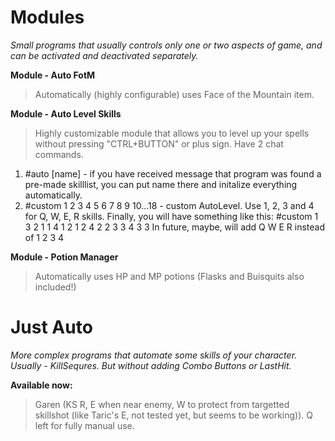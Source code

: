 # Modules
*Small programs that usually controls only one or two aspects of game, and can be activated and deactivated separately.*

**Module - Auto FotM**
> Automatically (highly configurable) uses Face of the Mountain item.

**Module - Auto Level Skills**
> Highly customizable module that allows you to level up your spells without pressing "CTRL+BUTTON" or plus sign.
Have 2 chat commands.
1) #auto [name] - if you have received message that program was found a pre-made skilllist, you can put name there and initalize everything automatically.
2) #custom 1 2 3 4 5 6 7 8 9 10...18 - custom AutoLevel. Use 1, 2, 3 and 4 for Q, W, E, R skills. Finally, you will have something like this: #custom 1 3 2 1 1 4 1 2 1 2 4 2 2 3 3 4 3 3
In future, maybe, will add Q W E R instead of 1 2 3 4
	
**Module - Potion Manager**
> Automatically uses HP and MP potions (Flasks and Buisquits also included!)
	
# Just Auto
*More complex programs that automate some skills of your character. Usually - KillSequres. But without adding Combo Buttons or LastHit.*

**Available now:**
> Garen (KS R, E when near enemy, W to protect from targetted skillshot (like Taric's E, not tested yet, but seems to be working)). Q left for fully manual use.
